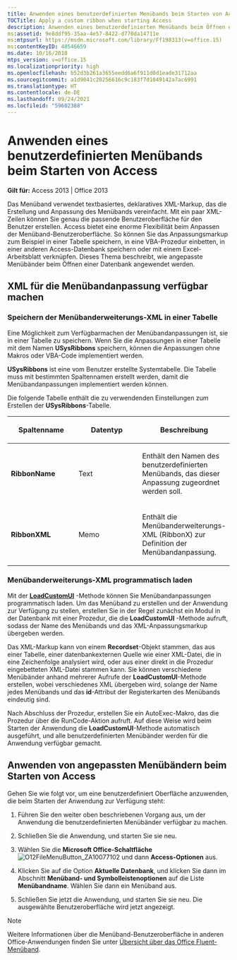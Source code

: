 ```yaml
---
title: Anwenden eines benutzerdefinierten Menübands beim Starten von Access
TOCTitle: Apply a custom ribbon when starting Access
description: Anwenden eines benutzerdefinierten Menübands beim Öffnen einer Datenbank in Access 2013.
ms:assetid: 9e8ddf95-35aa-4e57-8422-d770da14711e
ms:mtpsurl: https://msdn.microsoft.com/library/Ff198313(v=office.15)
ms:contentKeyID: 48546659
ms.date: 10/16/2018
mtps_version: v=office.15
ms.localizationpriority: high
ms.openlocfilehash: b52d3b261a3655eedd6a6f911d0d1eade31712aa
ms.sourcegitcommit: a1d9041c20256616c9c183f7d1049142a7ac6991
ms.translationtype: HT
ms.contentlocale: de-DE
ms.lasthandoff: 09/24/2021
ms.locfileid: "59602388"
---
```

# <a name="apply-a-custom-ribbon-when-starting-access"></a>Anwenden eines benutzerdefinierten Menübands beim Starten von Access

**Gilt für:** Access 2013 | Office 2013

Das Menüband verwendet textbasiertes, deklaratives XML-Markup, das die Erstellung und Anpassung des Menübands vereinfacht. Mit ein paar XML-Zeilen können Sie genau die passende Benutzeroberfläche für den Benutzer erstellen. Access bietet eine enorme Flexibilität beim Anpassen der Menüband-Benutzeroberfläche. So können Sie das Anpassungsmarkup zum Beispiel in einer Tabelle speichern, in eine VBA-Prozedur einbetten, in einer anderen Access-Datenbank speichern oder mit einem Excel-Arbeitsblatt verknüpfen. Dieses Thema beschreibt, wie angepasste Menübänder beim Öffnen einer Datenbank angewendet werden.

## <a name="make-the-ribbon-customization-xml-available"></a>XML für die Menübandanpassung verfügbar machen

### <a name="store-ribbon-extensibility-xml-in-a-table"></a>Speichern der Menübanderweiterungs-XML in einer Tabelle

Eine Möglichkeit zum Verfügbarmachen der Menübandanpassungen ist, sie in einer Tabelle zu speichern. Wenn Sie die Anpassungen in einer Tabelle mit dem Namen **USysRibbons** speichern, können die Anpassungen ohne Makros oder VBA-Code implementiert werden.

**USysRibbons** ist eine vom Benutzer erstellte Systemtabelle. Die Tabelle muss mit bestimmten Spaltennamen erstellt werden, damit die Menübandanpassungen implementiert werden können. 

Die folgende Tabelle enthält die zu verwendenden Einstellungen zum Erstellen der **USysRibbons**-Tabelle.

<table>
<colgroup>
<col style="width: 33%" />
<col style="width: 33%" />
<col style="width: 33%" />
</colgroup>
<thead>
<tr class="header">
<th><p>Spaltenname</p></th>
<th><p>Datentyp</p></th>
<th><p>Beschreibung</p></th>
</tr>
</thead>
<tbody>
<tr class="odd">
<td><p><strong>RibbonName</strong></p></td>
<td><p>Text</p></td>
<td><p>Enthält den Namen des benutzerdefinierten Menübands, das dieser Anpassung zugeordnet werden soll.</p></td>
</tr>
<tr class="even">
<td><p><strong>RibbonXML</strong></p></td>
<td><p>Memo</p></td>
<td><p>Enthält die Menübanderweiterungs-XML (RibbonX) zur Definition der Menübandanpassung.</p></td>
</tr>
</tbody>
</table>


### <a name="load-ribbon-extensibility-xml-programmatically"></a>Menübanderweiterungs-XML programmatisch laden

Mit der **[LoadCustomUI](https://docs.microsoft.com/office/vba/api/Access.Application.LoadCustomUI)** -Methode können Sie Menübandanpassungen programmatisch laden. Um das Menüband zu erstellen und der Anwendung zur Verfügung zu stellen, erstellen Sie in der Regel zunächst ein Modul in der Datenbank mit einer Prozedur, die die **LoadCustomUI** -Methode aufruft, sodass der Name des Menübands und das XML-Anpassungsmarkup übergeben werden.

Das XML-Markup kann von einem **Recordset**-Objekt stammen, das aus einer Tabelle, einer datenbankexternen Quelle wie einer XML-Datei, die in eine Zeichenfolge analysiert wird, oder aus einer direkt in die Prozedur eingebetteten XML-Datei stammen kann. Sie können verschiedene Menübänder anhand mehrerer Aufrufe der **LoadCustomUI**-Methode erstellen, wobei verschiedenes XML übergeben wird, solange der Name jedes Menübands und das **id**-Attribut der Registerkarten des Menübands eindeutig sind.

Nach Abschluss der Prozedur, erstellen Sie ein AutoExec-Makro, das die Prozedur über die RunCode-Aktion aufruft. Auf diese Weise wird beim Starten der Anwendung die **LoadCustomUI**-Methode automatisch ausgeführt, und alle benutzerdefinierten Menübänder werden für die Anwendung verfügbar gemacht.

## <a name="apply-customized-ribbons-when-access-starts"></a>Anwenden von angepassten Menübändern beim Starten von Access

Gehen Sie wie folgt vor, um eine benutzerdefiniert Oberfläche anzuwenden, die beim Starten der Anwendung zur Verfügung steht:

1.  Führen Sie den weiter oben beschriebenen Vorgang aus, um der Anwendung die benutzerdefinierten Menübänder verfügbar zu machen.

2.  Schließen Sie die Anwendung, und starten Sie sie neu.

3.  Wählen Sie die **Microsoft Office-Schaltfläche**![O12FileMenuButton\_ZA10077102](media/access-file-menu-button.gif "O12FileMenuButton_ZA10077102") und dann **Access-Optionen** aus.

4.  Klicken Sie auf die Option **Aktuelle Datenbank**, und klicken Sie dann im Abschnitt **Menüband- und Symbolleistenoptionen** auf die Liste **Menübandname**. Wählen Sie dann ein Menüband aus.

5.  Schließen Sie jetzt die Anwendung, und starten Sie sie neu. Die ausgewählte Benutzeroberfläche wird jetzt angezeigt.

> [!NOTE]
> Weitere Informationen über die Menüband-Benutzeroberfläche in anderen Office-Anwendungen finden Sie unter [Übersicht über das Office Fluent-Menüband](https://docs.microsoft.com/office/vba/Library-Reference/Concepts/overview-of-the-office-fluent-ribbon).


